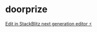 # doorprize

[Edit in StackBlitz next generation editor ⚡️](https://stackblitz.com/~/github.com/yanryp/doorprize)